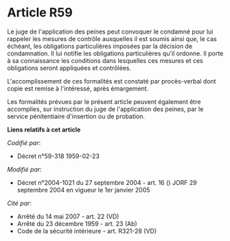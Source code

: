 # Article R59

Le juge de l'application des peines peut convoquer le condamné pour lui rappeler les mesures de contrôle auxquelles il est
soumis ainsi que, le cas échéant, les obligations particulières imposées par la décision de condamnation. Il lui notifie les
obligations particulières qu'il ordonne. Il porte à sa connaissance les conditions dans lesquelles ces mesures et ces
obligations seront appliquées et contrôlées.

L'accomplissement de ces formalités est constaté par procès-verbal dont copie est remise à l'intéressé, après émargement.

Les formalités prévues par le présent article peuvent également être accomplies, sur instruction du juge de l'application des
peines, par le service pénitentiaire d'insertion ou de probation.

**Liens relatifs à cet article**

_Codifié par_:

  - Décret n°59-318 1959-02-23

_Modifié par_:

  - Décret n°2004-1021 du 27 septembre 2004 - art. 16 () JORF 29 septembre 2004 en vigueur le 1er janvier 2005

_Cité par_:

  - Arrêté du 14 mai 2007 - art. 22 (VD)
  - Arrêté du 23 décembre 1959 - art. 23 (Ab)
  - Code de la sécurité intérieure - art. R321-28 (VD)
